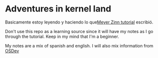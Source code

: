 # Adventures in kernel land

Basicamente estoy leyendo y haciendo lo que[Meyer Zinn tutorial](https://meyerzinn.tech/posts/2023/03/05/running-rust-code-on-risc-v-in-qemu/) escribió.

Don't use this repo as a learning source since it will have my notes as I go through the tutorial. Keep in my mind that I'm a beginner.

My notes are a mix of spanish and english. I will also mix information from [OSDev](https://wiki.osdev.org/Getting_Started)
